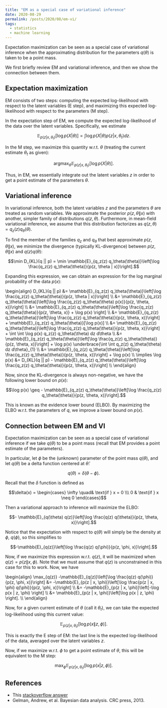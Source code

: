 ```yaml
---
title: "EM as a special case of variational inference"
date: 2020-08-29
permalink: /posts/2020/08/em-vi/
tags:
  - statistics
  - machine learning
---
```



Expectation maximization can be seen as a special case of variational inference when the approximating distribution for the parameters $q(\theta)$ is taken to be a point mass.

We first briefly review EM and variational inference, and then we show the connection between them.

## Expectation maximization

EM consists of two steps: computing the expected log-likelihood with respect to the latent variables (E step), and maximizing this expected log-likelihood with respect to the parameters (M step).

In the expectation step of EM, we compute the expected log-likelihood of the data over the latent variables. Specifically, we estimate

$$\mathbb{E}_{p(z | x, \theta_t)}[\log p(X | \theta)] = \int \log p(X | \theta) p(z | x, \theta_t) dz.$$

In the M step, we maximize this quantity w.r.t. $\theta$ (treating the current estimate $\theta_t$ as given):

$$\text{arg} \max_{\theta} \mathbb{E}_{p(z | x, \theta_t)}[\log p(X | \theta)].$$

Thus, in EM, we essentially integrate out the latent variables $z$ in order to get a point estimate of the parameters $\theta$.

## Variational inference

In variational inference, both the latent variables $z$ and the parameters $\theta$ are treated as random variables. We approximate the posterior $p(z, \theta \| x)$ with another, simpler family of distributions $q(z, \theta)$. Furthermore, in mean-field variational inference, we assume that this distribution factorizes as $q(z, \theta) = q_z(z) q_\theta(\theta)$. 

To find the member of the families $q_z$ and $q_\theta$ that best approximate $p(z, \theta \| x)$, we minimize the divergence (typically KL-divergence) between $p(z, \theta \| x)$ and $q(z) q(\theta)$:

$$\min D_{KL}(q || p) = \min \mathbb{E}_{q_z(z) q_\theta(\theta)}\left[\log \frac{q_z(z) q_\theta(\theta)}{p(z, \theta | x)}\right].$$

Expanding this expression, we can obtain an expression for the log marginal probability of the data $p(x)$:

\begin{align} D_{KL}(q \|\| p) &= \mathbb{E}\_{q_z(z) q_\theta(\theta)}\left\[\log \frac{q_z(z) q_\theta(\theta)}{p(z, \theta \| x)}\right\] \\\ &= \mathbb{E}\_{q_z(z) q_\theta(\theta)}\left\[\log \frac{q_z(z) q_\theta(\theta) p(x)}{p(z, \theta, x)}\right\] \\\ &= \mathbb{E}\_{q_z(z) q_\theta(\theta)}\left\[\log \frac{q_z(z) q_\theta(\theta)}{p(z, \theta, x)} + \log p(x) \right\] \\\ &= \mathbb{E}\_{q_z(z) q_\theta(\theta)}\left\[\log \frac{q_z(z) q_\theta(\theta)}{p(z, \theta, x)}\right\] + \mathbb{E}\_{q_z(z) q_\theta(\theta)}[\log p(x)] \\\ &= \mathbb{E}\_{q_z(z) q_\theta(\theta)}\left\[\log \frac{q_z(z) q_\theta(\theta)}{p(z, \theta, x)}\right\] + \int \int \log p(x) q_z(z) q_\theta(\theta) dz d\theta \\\ &= \mathbb{E}\_{q_z(z) q_\theta(\theta)}\left\[\log \frac{q_z(z) q_\theta(\theta)}{p(z, \theta, x)}\right\] + \log p(x) \underbrace{\int \int q_z(z) q_\theta(\theta) dz d\theta}\_{1} \\\ &= \mathbb{E}\_{q_z(z) q_\theta(\theta)}\left\[\log \frac{q_z(z) q_\theta(\theta)}{p(z, \theta, x)}\right\] + \log p(x) \\\ \implies \log p(x) &= D_{KL}(q \|\| p) - \mathbb{E}\_{q_z(z) q_\theta(\theta)}\left\[\log \frac{q_z(z) q_\theta(\theta)}{p(z, \theta, x)}\right\] \\\ \end{align}

Now, since the KL-divergence is always non-negative, we have the following lower bound on $p(x)$:

$$\log p(x) \geq - \mathbb{E}_{q_z(z) q_\theta(\theta)}\left[\log \frac{q_z(z) q_\theta(\theta)}{p(z, \theta, x)}\right].$$

This is known as the evidence lower bound (ELBO). By maximizing the ELBO w.r.t. the parameters of $q$, we improve a lower bound on $p(x)$.

## Connection between EM and VI

Expectation maximization can be seen as a special case of variational inference if we take $q(\theta)$ to be a point mass (recall that EM provides a point estimate of the parameters).

In particular, let $\phi$ be the (unknown) parameter of the point mass $q(\theta)$, and let $q(\theta)$ be a delta function centered at $\hat{\theta}$:

$$q(\theta) = \delta(\theta - \phi).$$

Recall that the $\delta$ function is defined as 

$$\delta(x) = \begin{cases} \infty \quad& \text{if } x = 0 \\\ 0 & \text{if } x \neq 0 \end{cases}$$

Then a variational approach to inference will maximize the ELBO:

$$- \mathbb{E}_{q(\theta) q(z)}\left[\log \frac{q(z) q(\theta)}{p(z, \theta, x)}\right].$$

Notice that the expectation with respect to $q(\theta)$ will simply be the density at $\phi$, $q(\phi)$, so this simplifies to

$$-\mathbb{E}_{q(z)}\left[\log \frac{q(z) q(\phi)}{p(z, \phi, x)}\right].$$

Now, if we maximize this expression w.r.t. $q(z)$, it will be maximized when $q(z) = p(z \| x, \phi)$. Note that we must assume that $q(z)$ is unconstrained in this case for this to work. Now, we have

\begin{align} \max_{q(z)} -\mathbb{E}\_{q(z)}\left\[\log \frac{q(z) q(\phi)}{p(z, \phi, x)}\right\] &= -\mathbb{E}\_{p(z \| x, \phi)}\left\[\log \frac{p(z \| x, \phi) q(\phi)}{p(z, \phi, x)}\right\] \\\ &= -\mathbb{E}\_{p(z \| x, \phi)}\left\[-\log p(x \| z, \phi) \right\] \\\ &= \mathbb{E}\_{p(z \| x, \phi)}\left\[\log p(x \| z, \phi) \right\]. \\\ \end{align}

Now, for a given current estimate of $\theta$ (call it $\theta_t$), we can take the expected log-likelihood using this current value:

$$\mathbb{E}_{p(z | x, \theta_t)}\left[\log p(x \| z, \phi) \right].$$


This is exactly the E step of EM: the last line is the expected log-likelihood of the data, averaged over the latent variables $z$.

Now, if we maximize w.r.t. $\phi$ to get a point estimate of $\theta$, this will be equivalent to the M step:

$$\max_{\phi} \mathbb{E}_{p(z | x, \theta_t)}\left[\log p(x | z, \phi) \right].$$

## References

- This [stackoverflow answer](https://stats.stackexchange.com/questions/105661/relation-between-variational-bayes-and-em)
- Gelman, Andrew, et al. Bayesian data analysis. CRC press, 2013.


